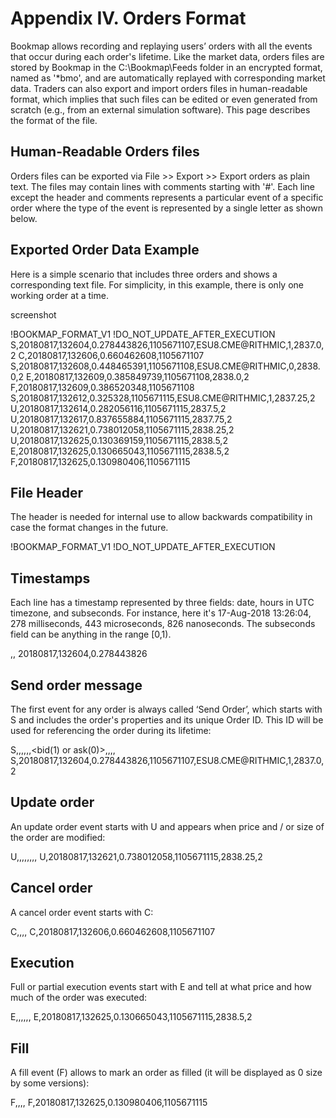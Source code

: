# Appendix IV. Orders Format

Bookmap allows recording and replaying users’ orders with all the events that occur during each order's lifetime. Like the market data, orders files are stored by Bookmap in the C:\Bookmap\Feeds folder in an encrypted format, named as '*bmo', and are automatically replayed with corresponding market data. Traders can also export and import orders files in human-readable format, which implies that such files can be edited or even generated from scratch (e.g., from an external simulation software). This page describes the format of the file.

## Human-Readable Orders files

Orders files can be exported via File >> Export >> Export orders as plain text. The files may contain lines with comments starting with '#'. Each line except the header and comments represents a particular event of a specific order where the type of the event is represented by a single letter as shown below.

## Exported Order Data Example

Here is a simple scenario that includes three orders and shows a corresponding text file. For simplicity, in this example, there is only one working order at a time.

screenshot

!BOOKMAP_FORMAT_V1
!DO_NOT_UPDATE_AFTER_EXECUTION
S,20180817,132604,0.278443826,1105671107,ESU8.CME@RITHMIC,1,2837.0,2
C,20180817,132606,0.660462608,1105671107
S,20180817,132608,0.448465391,1105671108,ESU8.CME@RITHMIC,0,2838.0,2
E,20180817,132609,0.385849739,1105671108,2838.0,2
F,20180817,132609,0.386520348,1105671108
S,20180817,132612,0.325328,1105671115,ESU8.CME@RITHMIC,1,2837.25,2
U,20180817,132614,0.282056116,1105671115,2837.5,2
U,20180817,132617,0.837655884,1105671115,2837.75,2
U,20180817,132621,0.738012058,1105671115,2838.25,2
U,20180817,132625,0.130369159,1105671115,2838.5,2
E,20180817,132625,0.130665043,1105671115,2838.5,2
F,20180817,132625,0.130980406,1105671115

## File Header

The header is needed for internal use to allow backwards compatibility in case the format changes in the future.

!BOOKMAP_FORMAT_V1
!DO_NOT_UPDATE_AFTER_EXECUTION

## Timestamps

Each line has a timestamp represented by three fields: date, hours in UTC timezone, and subseconds. For instance, here it's 17-Aug-2018 13:26:04, 278 milliseconds, 443 microseconds, 826 nanoseconds. The subseconds field can be anything in the range [0,1).

<date>,<time>,<subsecond>
20180817,132604,0.278443826

## Send order message

The first event for any order is always called ‘Send Order’, which starts with S and includes the order's properties and its unique Order ID. This ID will be used for referencing the order during its lifetime:

S,<date>,<time>,<subsecond>,<order id>,<instrument alias>,<bid(1) or ask(0)>,<limit price>,<stop price>,<stop triggered>,<size>
S,20180817,132604,0.278443826,1105671107,ESU8.CME@RITHMIC,1,2837.0,2

## Update order

An update order event starts with U and appears when price and / or size of the order are modified:

U,<date>,<time>,<subsecond>,<order id>,<new limit price>,<new stop price>,<stop triggered>,<new size>
U,20180817,132621,0.738012058,1105671115,2838.25,2

## Cancel order

A cancel order event starts with C:

C,<date>,<time>,<subsecond>,<order id>
C,20180817,132606,0.660462608,1105671107

## Execution

Full or partial execution events start with E and tell at what price and how much of the order was executed:

E,<date>,<time>,<subsecond>,<order id>,<price>,<size>
E,20180817,132625,0.130665043,1105671115,2838.5,2

## Fill

A fill event (F) allows to mark an order as filled (it will be displayed as 0 size by some versions):

F,<date>,<time>,<subsecond>,<order id>
F,20180817,132625,0.130980406,1105671115
